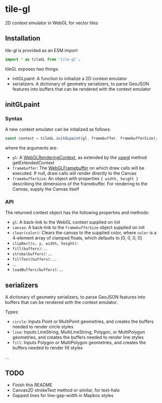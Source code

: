 # tile-gl

2D context emulator in WebGL for vector tiles

## Installation
tile-gl is provided as an ESM import
```javascript
import * as tileGL from 'tile-gl';
```

tileGL exposes two things:
- initGLpaint: A function to initialize a 2D context emulator
- serializers: A dictionary of geometry serializers, to parse GeoJSON
  features into buffers that can be rendered with the context emulator

## initGLpaint

### Syntax
A new context emulator can be initalized as follows:
```javascript
const context = tileGL.initGLpaint(gl, framebuffer, framebufferSize);
```

where the arguments are:
- `gl`: A [WebGLRenderingContext], as extended by the [yawgl] method
  getExtendedContext
- `framebuffer`: The [WebGLFramebuffer] on which draw calls will be executed.
  If null, draw calls will render directly to the Canvas
- `framebufferSize`: An object with properties `{ width, height }` describing
  the dimensions of the framebuffer. For rendering to the Canvas, supply the
  Canvas itself

[WebGLRenderingContext]: https://developer.mozilla.org/en-US/docs/Web/API/WebGLRenderingContext
[yawgl]: https://github.com/GlobeletJS/yawgl
[WebGLFramebuffer]: https://developer.mozilla.org/en-US/docs/Web/API/WebGLFramebuffer

### API
The returned context object has the following properties and methods:
- `gl`: A back-link to the WebGL context supplied on init
- `canvas`: A back-link to the `framebufferSize` object supplied on init
- `clear(color)`: Clears the canvas to the supplied color, where `color` is a
  4-element array of clamped floats, which defaults to [0, 0, 0, 0]
- `clipRect(x, y, width, height)`:
- `fill(buffers)`: ...
- `stroke(buffers)`: ...
- `fillText(buffers)`: ...
- ...
- `loadBuffers(buffers)`: ...

## serializers
A dictionary of geometry serializers, to parse GeoJSON features into buffers
that can be rendered with the context emulator.

Types:
- `circle`: Inputs Point or MultiPoint geometries, and creates the buffers
  needed to render circle styles
- `line`: Inputs LineString, MultiLineString, Polygon, or MultiPolygon
  geometries, and creates the buffers needed to render line styles
- `fill`: Inputs Polygon or MultiPolygon geometries, and creates the buffers
  needed to render fill styles

...

## TODO
- Finish this README
- Canvas2D strokeText method or similar, for text-halo
- Gapped lines for line-gap-width in Mapbox styles
